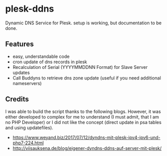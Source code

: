# plesk-ddns
Dynamic DNS Service for Plesk.
setup is working, but documentation to be done.

## Features
* easy, understandable code
* cron update of dns records in plesk
* Recalculation of Serial (YYYYMMDDNN Format) for Slave Server updates
* Call Buddyns to retrieve dns zone update (useful if you need additional nameservers)

## Credits
I was able to build the script thanks to the following blogs. However, it was either developed to complex for me to understand (I must admit, that I am no PHP Developer) or I did not like the concept (direct update in psa tables and using updatefiles).
* https://www.weyand.biz/2017/07/12/dyndns-mit-plesk-ipv4-ipv6-und-php7-224.html
* http://viisauksena.de/blog/eigener-dyndns-ddns-auf-server-mit-plesk/
